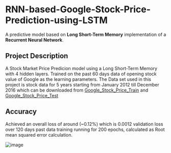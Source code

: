 # RNN-based-Google-Stock-Price-Prediction-using-LSTM
A predictive model based on **Long Short-Term Memory** implementation of a **Recurrent Neural Network**.
</br>
## Project Description 
A Stock Market Price Predicion model using a Long Short-Term Memory with 4 hidden layers. Trained on the past 60 days data of opening stock value of Google as the learning parameters. The Data set used in this project is stock data for 5 years starting from January 2012 till December 2016 which can be downloaded from [Google_Stock_Price_Train](https://github.com/khushipatni/RNN-based-Google-Stock-Price-Prediction-using-LSTM/blob/main/Google_Stock_Price_Train.csv) and [Google_Stock_Price_Test](https://github.com/khushipatni/RNN-based-Google-Stock-Price-Prediction-using-LSTM/blob/main/Google_Stock_Price_Test.csv) 
</br>
## Accuracy 
Achieved an overall loss of around (~0.12%) which is 0.0012 validation loss over 120 days past data training running for 200 epochs, calculated as Root mean squared error calculation.


![image](https://user-images.githubusercontent.com/88108754/127496654-ed085dca-fd9e-474b-aecb-33b4f98febf1.png)


